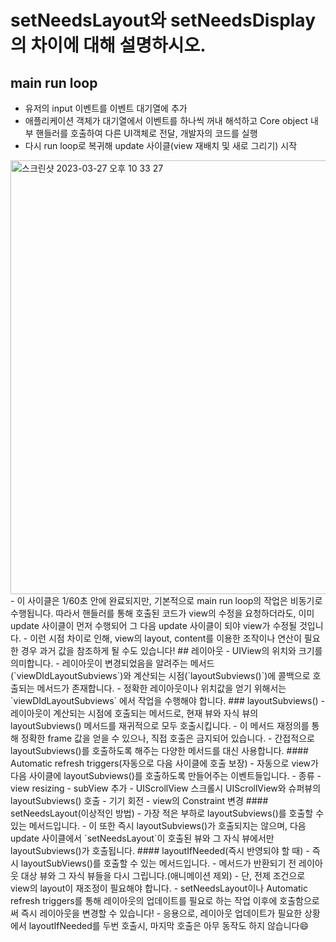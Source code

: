 # setNeedsLayout와 setNeedsDisplay의 차이에 대해 설명하시오.

## main run loop
- 유저의 input 이벤트를 이벤트 대기열에 추가
- 애플리케이션 객체가 대기열에서 이벤트를 하나씩 꺼내 해석하고 Core object 내부 핸들러를 호출하여 다른 UI객체로 전달, 개발자의 코드를 실행
- 다시 run loop로 복귀해 update 사이클(view 재배치 및 새로 그리기) 시작
<img width="694" alt="스크린샷 2023-03-27 오후 10 33 27" src="https://user-images.githubusercontent.com/116094622/227953382-aacef49f-e759-42cd-81cf-be9db9b2a203.png">
- 이 사이클은 1/60초 안에 완료되지만, 기본적으로 main run loop의 작업은 비동기로 수행됩니다. 따라서 핸들러를 통해 호출된 코드가 view의 수정을 요청하더라도, 이미 update 사이클이 먼저 수행되어 그 다음 update 사이클이 되야 view가 수정될 것입니다.
- 이런 시점 차이로 인해, view의 layout, content를 이용한 조작이나 연산이 필요한 경우 과거 값을 참조하게 될 수도 있습니다!
## 레이아웃
- UIView의 위치와 크기를 의미합니다.
- 레이아웃이 변경되었음을 알려주는 메서드(`viewDIdLayoutSubviews`)와 계산되는 시점(`layoutSubviews()`)에 콜백으로 호출되는 메서드가 존재합니다.
- 정확한 레이아웃이나 위치값을 얻기 위해서는 `viewDIdLayoutSubviews` 에서 작업을 수행해야 합니다.
### layoutSubviews()
- 레이아웃이 계산되는 시점에 호출되는 메서드로, 현재 뷰와 자식 뷰의 layoutSubviews() 메서드를 재귀적으로 모두 호출시킵니다.
- 이 메서드 재정의를 통해 정확한 frame 값을 얻을 수 있으나, 직접 호출은 금지되어 있습니다.
- 간접적으로 layoutSubviews()를 호출하도록 해주는 다양한 메서드를 대신 사용합니다.
	#### Automatic refresh triggers(자동으로 다음 사이클에 호출 보장)
	- 자동으로 view가 다음 사이클에 layoutSubviews()를 호출하도록 만들어주는 이벤트들입니다.
	- 종류
		- view resizing
		- subView 추가
		- UIScrollView 스크롤시 UIScrollView와 슈퍼뷰의 layoutSubviews() 호출
		- 기기 회전
		- view의 Constraint 변경
	#### setNeedsLayout(이상적인 방법)
	- 가장 적은 부하로 layoutSubviews()를 호출할 수 있는 메서드입니다.
	- 이 또한 즉시 layoutSubviews()가 호출되지는 않으며, 다음 update 사이클에서 `setNeedsLayout`이 호출된 뷰와 그 자식 뷰에서만 layoutSubviews()가 호출됩니다.
	#### layoutIfNeeded(즉시 반영되야 할 때)
	- 즉시 layoutSubViews()를 호출할 수 있는 메서드입니다.
	- 메서드가 반환되기 전 레이아웃 대상 뷰와 그 자식 뷰들을 다시 그립니다.(애니메이션 제외)
	- 단, 전제 조건으로 view의 layout이 재조정이 필요해야 합니다.
		- setNeedsLayout이나 Automatic refresh triggers를 통해 레이아웃의 업데이트를 필요로 하는 작업  이후에 호출함으로써 즉시 레이아웃을 변경할 수 있습니다!
		- 응용으로, 레이아웃 업데이트가 필요한 상황에서 layoutIfNeeded를 두번 호출시, 마지막 호출은 아무 동작도 하지 않습니다😄